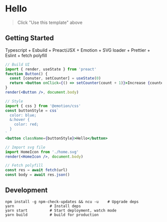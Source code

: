 # Hello

> Click "Use this template" above

## Getting Started

Typescript + Esbuild + Preact/JSX + Emotion + SVG loader + Prettier + Eslint + fetch polyfill


```jsx
// Build UI
import { render, useState } from 'preact'
function Button() {
  const [conuter, setCounter] = useState(0)
  return <button onClick={() => setCounter(count + 1)}>Increase {counter}</button>
}
render(<Button />, document.body)

// Style
import { css } from '@emotion/css'
const buttonStyle = css`
  color: blue;
  &:hover {
    color: red;
  }
`
<button className={buttonStyle}>Hello</button>

// Import svg file
import HomeIcon from './home.svg'
render(<HomeIcon />, document.body)

// Fetch polyfill
const res = await fetch(url)
const body = await res.json()
```

## Development

```shell
npm install -g npm-check-updates && ncu -u    # Upgrade deps
yarn                # Install deps
yarn start          # Start deployment, watch mode
yarn build          # build for production
```
